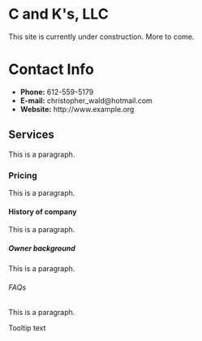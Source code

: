 # C and K's, LLC

<html>
  <body>
    This site is currently under construction.  More to come.
  </body>

  <link rel="stylesheet" type="text/css" href="CECT.css">

  <h1>Contact Info</h1>
<ul>
  <li><strong>Phone:</strong> 612-559-5179</li>
  <li><strong>E-mail:</strong> christopher_wald@hotmail.com</li>
  <li><strong>Website:</strong> http://www.example.org</li>
</ul>
</div>
    
  <link rel="stylesheet" type="text/css" href="CECT.css">

  <h2>Services</h2>
    <p>This is a paragraph.</p>

 <link rel="stylesheet" type="text/css" href="CECT.css">

  <h3>Pricing</h3>
    <p>This is a paragraph.</p>

 <link rel="stylesheet" type="text/css" href="CECT.css">

  <h4>History of company</h4>
    <p>This is a paragraph.</p>

 <link rel="stylesheet" type="text/css" href="CECT.css">

  <h5>Owner background</h5>
    <p>This is a paragraph.</p>

 <link rel="stylesheet" type="text/css" href="CECT.css">

  <h6>FAQs</h6>
    <p>This is a paragraph.</p>

</body>

<div class="tooltip">
  <span class="tooltiptext">Tooltip text</span>
</div>
